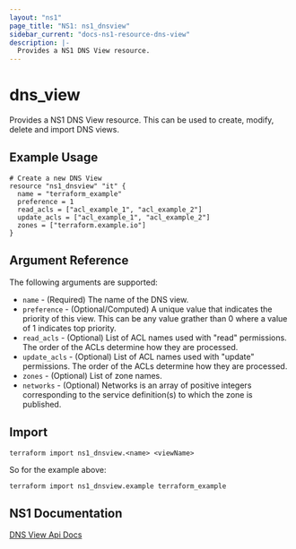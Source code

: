 ```yaml
---
layout: "ns1"
page_title: "NS1: ns1_dnsview"
sidebar_current: "docs-ns1-resource-dns-view"
description: |-
  Provides a NS1 DNS View resource.
---
```


# dns\_view

Provides a NS1 DNS View resource. This can be used to create, modify, delete and import DNS views.

## Example Usage

```hcl
# Create a new DNS View
resource "ns1_dnsview" "it" {
  name = "terraform_example"
  preference = 1
  read_acls = ["acl_example_1", "acl_example_2"]
  update_acls = ["acl_example_1", "acl_example_2"]
  zones = ["terraform.example.io"]
}
```

## Argument Reference

The following arguments are supported:

* `name` - (Required) The name of the DNS view.
* `preference` - (Optional/Computed) A unique value that indicates the priority of this view. This can be any value grather than 0 where a value of 1 indicates top priority.
* `read_acls` - (Optional) List of ACL names used with "read" permissions. The order of the ACLs determine how they are processed.
* `update_acls` - (Optional) List of ACL names used with "update" permissions. The order of the ACLs determine how they are processed.
* `zones` - (Optional) List of zone names.
* `networks` - (Optional) Networks is an array of positive integers corresponding to the service definition(s) to which the zone is published. 

## Import

`terraform import ns1_dnsview.<name> <viewName>`

So for the example above:

`terraform import ns1_dnsview.example terraform_example`

## NS1 Documentation

[DNS View Api Docs](https://ns1.com/api/#dns-views-ddi-only)
